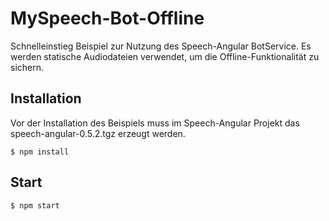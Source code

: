 # MySpeech-Bot-Offline

Schnelleinstieg Beispiel zur Nutzung des Speech-Angular BotService. 
Es werden statische Audiodateien verwendet, um die Offline-Funktionalität zu sichern.

## Installation

Vor der Installation des Beispiels muss im Speech-Angular Projekt das speech-angular-0.5.2.tgz erzeugt werden.

    $ npm install

## Start

    $ npm start
